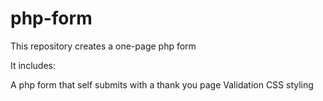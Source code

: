 # php-form
This repository creates a one-page php form

It includes:

A php form that self submits with a thank you page
Validation
CSS styling
